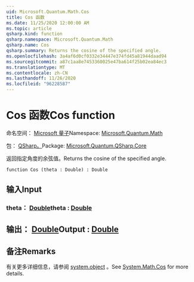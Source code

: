 ```yaml
---
uid: Microsoft.Quantum.Math.Cos
title: Cos 函数
ms.date: 11/25/2020 12:00:00 AM
ms.topic: article
qsharp.kind: function
qsharp.namespace: Microsoft.Quantum.Math
qsharp.name: Cos
qsharp.summary: Returns the cosine of the specified angle.
ms.openlocfilehash: 3a4af6d0cf0332e34447e374fd45a81944daad94
ms.sourcegitcommit: a87c1aa8e7453360025e47ba614f25b02ea84ec3
ms.translationtype: MT
ms.contentlocale: zh-CN
ms.lasthandoff: 11/26/2020
ms.locfileid: "96228587"
---
```

# <a name="cos-function"></a><span data-ttu-id="848f9-102">Cos 函数</span><span class="sxs-lookup"><span data-stu-id="848f9-102">Cos function</span></span>

<span data-ttu-id="848f9-103">命名空间： [Microsoft 量子](xref:Microsoft.Quantum.Math)</span><span class="sxs-lookup"><span data-stu-id="848f9-103">Namespace: [Microsoft.Quantum.Math](xref:Microsoft.Quantum.Math)</span></span>

<span data-ttu-id="848f9-104">包： [QSharp。](https://nuget.org/packages/Microsoft.Quantum.QSharp.Core)</span><span class="sxs-lookup"><span data-stu-id="848f9-104">Package: [Microsoft.Quantum.QSharp.Core](https://nuget.org/packages/Microsoft.Quantum.QSharp.Core)</span></span>


<span data-ttu-id="848f9-105">返回指定角度的余弦值。</span><span class="sxs-lookup"><span data-stu-id="848f9-105">Returns the cosine of the specified angle.</span></span>

```qsharp
function Cos (theta : Double) : Double
```


## <a name="input"></a><span data-ttu-id="848f9-106">输入</span><span class="sxs-lookup"><span data-stu-id="848f9-106">Input</span></span>

### <a name="theta--double"></a><span data-ttu-id="848f9-107">theta： [Double](xref:microsoft.quantum.lang-ref.double)</span><span class="sxs-lookup"><span data-stu-id="848f9-107">theta : [Double](xref:microsoft.quantum.lang-ref.double)</span></span>





## <a name="output--double"></a><span data-ttu-id="848f9-108">输出： [Double](xref:microsoft.quantum.lang-ref.double)</span><span class="sxs-lookup"><span data-stu-id="848f9-108">Output : [Double](xref:microsoft.quantum.lang-ref.double)</span></span>



## <a name="remarks"></a><span data-ttu-id="848f9-109">备注</span><span class="sxs-lookup"><span data-stu-id="848f9-109">Remarks</span></span>

<span data-ttu-id="848f9-110">有关更多详细信息，请参阅 [system.object](https://docs.microsoft.com/dotnet/api/system.math.cos) 。</span><span class="sxs-lookup"><span data-stu-id="848f9-110">See [System.Math.Cos](https://docs.microsoft.com/dotnet/api/system.math.cos) for more details.</span></span>